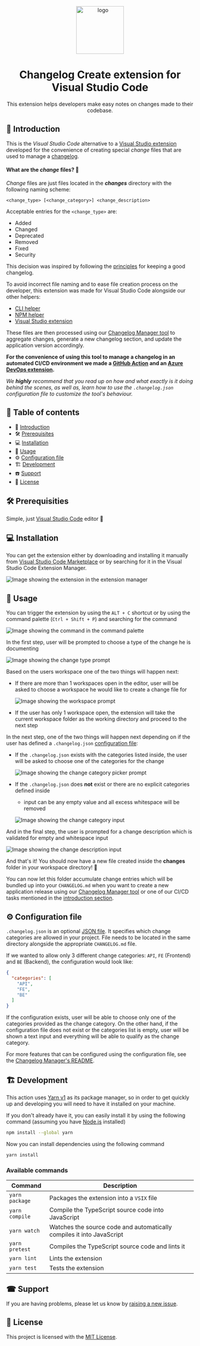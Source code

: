 <div align="center">
  <a style="display: inline-block;" href="https://enterwell.net" target="_blank">
    <picture>
      <source media="(prefers-color-scheme: dark)" srcset="https://enterwell.net/wp-content/uploads/2023/05/ew-logomark-color-negative-128.x48680.png">
      <img width="128" height="128" alt="logo" src="https://enterwell.net/wp-content/uploads/2023/05/ew-logomark-color-positive-128.x48680.png">
    </picture>
  </a>
  
  <h1>Changelog Create extension for Visual Studio Code</h1>

  <p>This extension helps developers make easy notes on changes made to their codebase.</p>
</div>

## 🌱 Introduction
This is the *Visual Studio Code* alternative to a [Visual Studio extension](https://github.com/Enterwell/ChangelogManager/tree/main/Enterwell.CI.Changelog.VSIX) developed for the convenience of creating special *change* files that are used to manage a [changelog](https://keepachangelog.com/en/1.1.0/).

#### What are the *change* files? 🤔

*Change* files are just files located in the ***changes*** directory with the following naming scheme:

```
<change_type> [<change_category>] <change_description>
```

Acceptable entries for the `<change_type>` are:

+ Added
+ Changed
+ Deprecated
+ Removed
+ Fixed
+ Security

This decision was inspired by following the [principles](https://keepachangelog.com/en/1.0.0/#how) for keeping a good changelog.

To avoid incorrect file naming and to ease file creation process on the developer, this extension was made for Visual Studio Code alongside our other helpers:
 + [CLI helper](https://github.com/Enterwell/ChangelogManager/tree/main/Enterwell.CI.Changelog.CLI)
 + [NPM helper](https://github.com/Enterwell/ChangelogManager/tree/main/Enterwell.CI.Changelog.CLI.NPM)
 + [Visual Studio extension](https://github.com/Enterwell/ChangelogManager/tree/main/Enterwell.CI.Changelog.VSIX)

These files are then processed using our [Changelog Manager tool](https://github.com/Enterwell/ChangelogManager/tree/main/Enterwell.CI.Changelog) to aggregate changes, generate a new changelog section, and update the application version accordingly.

**For the convenience of using this tool to manage a changelog in an automated CI/CD environment we made a [GitHub Action](https://github.com/Enterwell/ChangelogManager-GitHub-Action) and an [Azure DevOps extension](https://github.com/Enterwell/ChangelogManager/tree/main/Enterwell.CI.Changelog.DevOpsExtension).**

*We **highly** recommend that you read up on how and what exactly is it doing behind the scenes, as well as, learn how to use the `.changelog.json` configuration file to customize the tool's behaviour.*

## 📖 Table of contents
+ 🌱 [Introduction](#-introduction)
+ 🛠️ [Prerequisites](#-prerequisites)
+ 💻 [Installation](#-installation)
+ 📝 [Usage](#-usage)
+ ⚙️ [Configuration file](#-configuration-file)
+ 🏗 [Development](#-development)
+ ☎️ [Support](#-support)
+ 🪪 [License](#-license)

## 🛠 Prerequisities

Simple, just [Visual Studio Code](https://code.visualstudio.com/) editor 🎉

## 💻 Installation

You can get the extension either by downloading and installing it manually from [Visual Studio Code Marketplace](https://marketplace.visualstudio.com/items?itemName=Enterwell.changelog-create) or by searching for it in the Visual Studio Code Extension Manager.

![Image showing the extension in the extension manager](https://raw.githubusercontent.com/Enterwell/ChangelogManager/main/Enterwell.CI.Changelog.VSCodeExtension/assets/extensionMarketplace.png)

## 📝 Usage

You can trigger the extension by using the `ALT + C` shortcut or by using the command palette (`Ctrl + Shift + P`) and searching for the command

![Image showing the command in the command palette](https://raw.githubusercontent.com/Enterwell/ChangelogManager/main/Enterwell.CI.Changelog.VSCodeExtension/assets/commandPalette.png)

In the first step, user will be prompted to choose a type of the change he is documenting

![Image showing the change type prompt](https://raw.githubusercontent.com/Enterwell/ChangelogManager/main/Enterwell.CI.Changelog.VSCodeExtension/assets/changeType.png)

Based on the users workspace one of the two things will happen next:

+ If there are more than 1 workspaces open in the editor, user will be asked to choose a workspace he would like to create a change file for

  ![Image showing the workspace prompt](https://raw.githubusercontent.com/Enterwell/ChangelogManager/main/Enterwell.CI.Changelog.VSCodeExtension/assets/workspacePicker.png)

+ If the user has only 1 workspace open, the extension will take the current workspace folder as the working directory and proceed to the next step

In the next step, one of the two things will happen next depending on if the user has defined a `.changelog.json` [configuration file](#-configuration-file):

+ If the `.changelog.json` exists with the categories listed inside, the user will be asked to choose one of the categories for the change

  ![Image showing the change category picker prompt](https://raw.githubusercontent.com/Enterwell/ChangelogManager/main/Enterwell.CI.Changelog.VSCodeExtension/assets/changeCategory.png)

+ If the `.changelog.json` does **not** exist or there are no explicit categories defined inside

    + input can be any empty value and all excess whitespace will be removed

  ![Image showing the change category input](https://raw.githubusercontent.com/Enterwell/ChangelogManager/main/Enterwell.CI.Changelog.VSCodeExtension/assets/changeCategoryInput.png)

And in the final step, the user is prompted for a change description which is validated for empty and whitespace input

  ![Image showing the change description input](https://raw.githubusercontent.com/Enterwell/ChangelogManager/main/Enterwell.CI.Changelog.VSCodeExtension/assets/changeDescription.png)

And that's it! You should now have a new file created inside the **changes** folder in your workspace directory! 🎉

You can now let this folder accumulate change entries which will be bundled up into your `CHANGELOG.md` when you want to create a new application release using our [Changelog Manager tool](https://github.com/Enterwell/ChangelogManager/tree/main/Enterwell.CI.Changelog) or one of our CI/CD tasks mentioned in the [introduction section](#-introduction).

## ⚙ Configuration file

`.changelog.json` is an optional [JSON file](https://www.json.org/json-en.html). It specifies which change categories are allowed in your project. File needs to be located in the same directory alongside the appropriate `CHANGELOG.md` file.

If we wanted to allow only 3 different change categories: `API`, `FE` (Frontend) and `BE` (Backend), the configuration would look like:

```json
{
  "categories": [
    "API",
    "FE",
    "BE"
  ]
}
```

If the configuration exists, user will be able to choose only one of the categories provided as the change category. On the other hand, if the configuration file does not exist or the categories list is empty, user will be shown a text input and everything  will be able to qualify as the change category.

For more features that can be configured using the configuration file, see the [Changelog Manager's README](https://github.com/Enterwell/ChangelogManager/blob/main/Enterwell.CI.Changelog/README.md/#configuration-file).

## 🏗 Development

This action uses [Yarn v1](https://classic.yarnpkg.com/en/docs) as its package manager, so in order to get quickly up and developing you will need to have it installed on your machine.

If you don't already have it, you can easily install it by using the following command (assuming you have [Node.js](https://nodejs.org/en) installed)

```bash
npm install --global yarn
```

Now you can install dependencies using the following command

```bash
yarn install
```

### Available commands

| Command | Description |
| ----------- | ----------- |
| `yarn package` | Packages the extension into a `VSIX` file |
| `yarn compile` | Compile the TypeScript source code into JavaScript |
| `yarn watch`  | Watches the source code and automatically compiles it into JavaScript |
| `yarn pretest` | Compiles the TypeScript source code and lints it |
| `yarn lint` | Lints the extension |
| `yarn test` | Tests the extension |

## ☎ Support
If you are having problems, please let us know by [raising a new issue](https://github.com/Enterwell/ChangelogManager/issues/new?title=[vscode]).

## 🪪 License
This project is licensed with the [MIT License](https://github.com/Enterwell/ChangelogManager/blob/main/LICENSE).